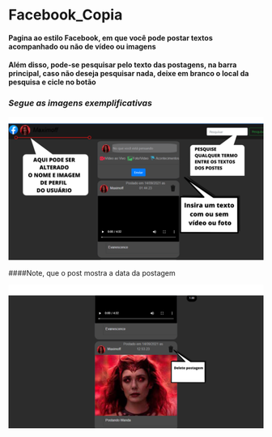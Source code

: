 # Facebook_Copia
#### Pagina ao estilo Facebook, em que você pode postar textos acompanhado ou não de vídeo ou imagens
#### Além disso, pode-se pesquisar pelo texto das postagens, na barra principal, caso não deseja pesquisar nada, deixe em branco o local da pesquisa e cicle no botão


### _Segue_ _as_ _imagens_ _exemplificativas_ 

![image](https://github.com/ter-9001/Facebook_Copia/blob/main/1.png)

####Note, que o post mostra a data da postagem

![image](https://github.com/ter-9001/Facebook_Copia/blob/main/2.png)
